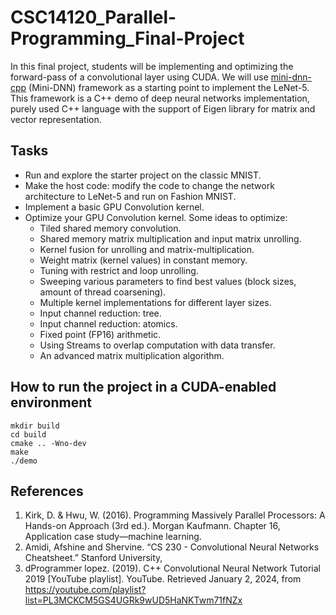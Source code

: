 # CSC14120_Parallel-Programming_Final-Project
In this final project, students will be implementing and optimizing the forward-pass of a convolutional layer using CUDA.
We will use [mini-dnn-cpp](https://github.com/iamhankai/mini-dnn-cpp) (Mini-DNN) framework as a starting point to implement the LeNet-5. This framework is a C++ demo of deep neural networks implementation, purely used C++ language with the support of Eigen library for matrix and vector representation.

## Tasks
- Run and explore the starter project on the classic MNIST.
- Make the host code: modify the code to change the network architecture to
LeNet-5 and run on Fashion MNIST.
- Implement a basic GPU Convolution kernel.
- Optimize your GPU Convolution kernel. Some ideas to optimize:
  - Tiled shared memory convolution.
  - Shared memory matrix multiplication and input matrix unrolling.
  - Kernel fusion for unrolling and matrix-multiplication.
  - Weight matrix (kernel values) in constant memory.
  - Tuning with restrict and loop unrolling.
  - Sweeping various parameters to find best values (block sizes, amount of
  thread coarsening).
  - Multiple kernel implementations for different layer sizes.
  - Input channel reduction: tree.
  - Input channel reduction: atomics.
  - Fixed point (FP16) arithmetic.
  - Using Streams to overlap computation with data transfer.
  - An advanced matrix multiplication algorithm.
## How to run the project in a CUDA-enabled environment
```
mkdir build
cd build
cmake .. -Wno-dev
make
./demo
```
## References
1. Kirk, D. & Hwu, W. (2016). Programming Massively Parallel Processors: A Hands-on Approach (3rd ed.). Morgan Kaufmann. Chapter 16, Application case study—machine learning.
2. Amidi, Afshine and Shervine. “CS 230 - Convolutional Neural Networks Cheatsheet.” Stanford University,[](https://stanford.edu/~shervine/teaching/cs-230/cheatsheet-convolutional-neural-networks)
3. dProgrammer lopez. (2019). C++ Convolutional Neural Network Tutorial 2019 [YouTube playlist]. YouTube. Retrieved January 2, 2024, from https://youtube.com/playlist?list=PL3MCKCM5GS4UGRk9wUD5HaNKTwm71fNZx
